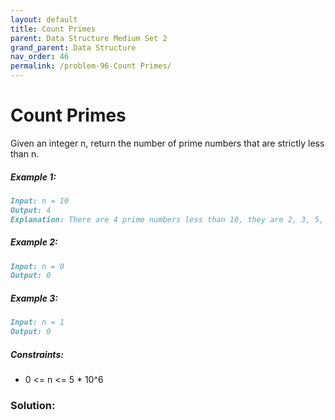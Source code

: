 ```yaml
---
layout: default
title: Count Primes
parent: Data Structure Medium Set 2
grand_parent: Data Structure
nav_order: 46
permalink: /problem-96-Count Primes/
---
```

# Count Primes
Given an integer n, return the number of prime numbers that are strictly less than n.

##### Example 1:
```markdown
Input: n = 10
Output: 4
Explanation: There are 4 prime numbers less than 10, they are 2, 3, 5, 7.
```
##### Example 2:
```markdown
Input: n = 0
Output: 0
```
##### Example 3:
```markdown
Input: n = 1
Output: 0
```
##### Constraints:
* 0 <= n <= 5 * 10^6

### Solution:
